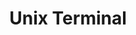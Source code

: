 ---
title: "Unix Terminal"
level: 3
category: "runtime-database"
tags:
  - "server"
  - "networking"
lastUsed: "Recently"
---